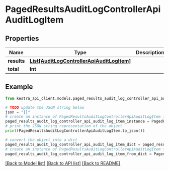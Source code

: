 # PagedResultsAuditLogControllerApiAuditLogItem


## Properties

Name | Type | Description | Notes
------------ | ------------- | ------------- | -------------
**results** | [**List[AuditLogControllerApiAuditLogItem]**](AuditLogControllerApiAuditLogItem.md) |  | 
**total** | **int** |  | 

## Example

```python
from kestra_api_client.models.paged_results_audit_log_controller_api_audit_log_item import PagedResultsAuditLogControllerApiAuditLogItem

# TODO update the JSON string below
json = "{}"
# create an instance of PagedResultsAuditLogControllerApiAuditLogItem from a JSON string
paged_results_audit_log_controller_api_audit_log_item_instance = PagedResultsAuditLogControllerApiAuditLogItem.from_json(json)
# print the JSON string representation of the object
print(PagedResultsAuditLogControllerApiAuditLogItem.to_json())

# convert the object into a dict
paged_results_audit_log_controller_api_audit_log_item_dict = paged_results_audit_log_controller_api_audit_log_item_instance.to_dict()
# create an instance of PagedResultsAuditLogControllerApiAuditLogItem from a dict
paged_results_audit_log_controller_api_audit_log_item_from_dict = PagedResultsAuditLogControllerApiAuditLogItem.from_dict(paged_results_audit_log_controller_api_audit_log_item_dict)
```
[[Back to Model list]](../README.md#documentation-for-models) [[Back to API list]](../README.md#documentation-for-api-endpoints) [[Back to README]](../README.md)


